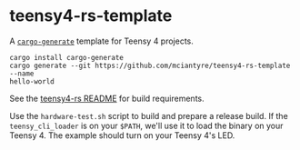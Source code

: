 # teensy4-rs-template

A [`cargo-generate`](https://crates.io/crates/cargo-generate) template for
Teensy 4 projects.

```
cargo install cargo-generate
cargo generate --git https://github.com/mciantyre/teensy4-rs-template --name
hello-world
```

See the [teensy4-rs
README](https://github.com/mciantyre/teensy4-rs/blob/master/README.md) for build requirements.

Use the `hardware-test.sh` script to build and prepare a release build. If the
`teensy_cli_loader` is on your `$PATH`, we'll use it to load the binary on your
Teensy 4. The example should turn on your Teensy 4's LED.
